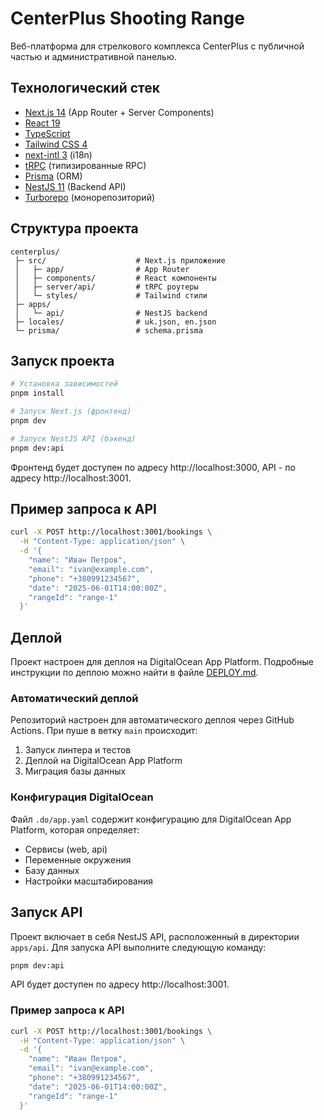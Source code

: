 # CenterPlus Shooting Range

Веб-платформа для стрелкового комплекса CenterPlus с публичной частью и административной панелью.

## Технологический стек

- [Next.js 14](https://nextjs.org) (App Router + Server Components)
- [React 19](https://react.dev)
- [TypeScript](https://www.typescriptlang.org)
- [Tailwind CSS 4](https://tailwindcss.com)
- [next-intl 3](https://next-intl-docs.vercel.app) (i18n)
- [tRPC](https://trpc.io) (типизированные RPC)
- [Prisma](https://prisma.io) (ORM)
- [NestJS 11](https://nestjs.com) (Backend API)
- [Turborepo](https://turbo.build) (монорепозиторий)

## Структура проекта

```
centerplus/
 ├─ src/                    # Next.js приложение
 │   ├─ app/                # App Router
 │   ├─ components/         # React компоненты
 │   ├─ server/api/         # tRPC роутеры
 │   └─ styles/             # Tailwind стили
 ├─ apps/
 │   └─ api/                # NestJS backend
 ├─ locales/                # uk.json, en.json
 └─ prisma/                 # schema.prisma
```

## Запуск проекта

```bash
# Установка зависимостей
pnpm install

# Запуск Next.js (фронтенд)
pnpm dev

# Запуск NestJS API (бэкенд)
pnpm dev:api
```

Фронтенд будет доступен по адресу http://localhost:3000, API - по адресу http://localhost:3001.

## Пример запроса к API

```bash
curl -X POST http://localhost:3001/bookings \
  -H "Content-Type: application/json" \
  -d '{
    "name": "Иван Петров",
    "email": "ivan@example.com",
    "phone": "+380991234567",
    "date": "2025-06-01T14:00:00Z",
    "rangeId": "range-1"
  }'
```

## Деплой

Проект настроен для деплоя на DigitalOcean App Platform. Подробные инструкции по деплою можно найти в файле [DEPLOY.md](./DEPLOY.md).

### Автоматический деплой

Репозиторий настроен для автоматического деплоя через GitHub Actions. При пуше в ветку `main` происходит:

1. Запуск линтера и тестов
2. Деплой на DigitalOcean App Platform
3. Миграция базы данных

### Конфигурация DigitalOcean

Файл `.do/app.yaml` содержит конфигурацию для DigitalOcean App Platform, которая определяет:

- Сервисы (web, api)
- Переменные окружения
- Базу данных
- Настройки масштабирования

## Запуск API

Проект включает в себя NestJS API, расположенный в директории `apps/api`. Для запуска API выполните следующую команду:

```bash
pnpm dev:api
```

API будет доступен по адресу http://localhost:3001.

### Пример запроса к API

```bash
curl -X POST http://localhost:3001/bookings \
  -H "Content-Type: application/json" \
  -d '{
    "name": "Иван Петров",
    "email": "ivan@example.com",
    "phone": "+380991234567",
    "date": "2025-06-01T14:00:00Z",
    "rangeId": "range-1"
  }'
```
